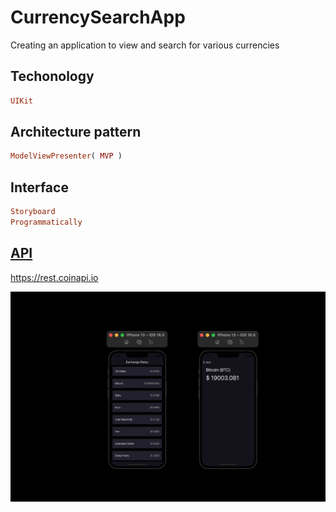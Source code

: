 # CurrencySearchApp

Creating an application to view and search for various currencies

## Techonology

```ruby
UIKit
```

## Architecture pattern

```ruby
ModelViewPresenter( MVP )
```

## Interface

```ruby
Storyboard
Programmatically
```

## [API](https://rest.coinapi.io)

https://rest.coinapi.io

![Screen](https://github.com/Aliaksandr96/CurrencySearchApp/blob/main/screenOne.png)
